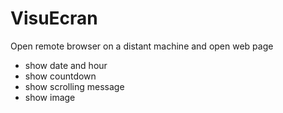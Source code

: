 # VisuEcran
Open remote browser on a distant machine and open web page

- show date and hour
- show countdown
- show scrolling message
- show image
